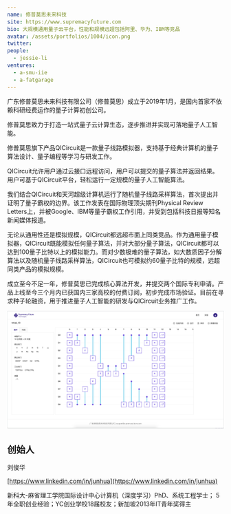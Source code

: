 ```yaml
---
name: 修普莫思未来科技
site: https://www.supremacyfuture.com
bio: 大规模通用量子云平台，性能和规模远超包括阿里、华为、IBM等竞品
avatar: /assets/portfolios/1004/icon.png
twitter: 
people:
  - jessie-li
ventures:
  - a-smu-iie
  - a-fatgarage
---
```

广东修普莫思未来科技有限公司（修普莫思）成立于2019年1月，是国内首家不依赖科研经费运作的量子计算初创公司。

修普莫思致力于打造一站式量子云计算生态，逐步推进并实现可落地量子人工智能。

修普莫思旗下产品QICircuit是一款量子线路模拟器，支持基于经典计算机的量子算法设计、量子编程等学习与研发工作。

QICircuit允许用户通过云接口远程访问，用户可以提交的量子算法并返回结果。用户可基于QICircuit平台，轻松运行一定规模的量子人工智能算法。

我们结合QICircuit和天河超级计算机运行了随机量子线路采样算法，首次提出并证明了量子霸权的边界。该工作发表在国际物理顶尖期刊Physical Review Letters上，并被Google、IBM等量子霸权工作引用，并受到包括科技日报等知名新闻媒体报道。

无论从通用性还是模拟规模，QICircuit都远超市面上同类竞品。作为通用量子模拟器，QICircuit既能模拟任何量子算法，并对大部分量子算法，QICircuit都可以达到100量子比特以上的模拟能力。而对少数极难的量子算法，如大数质因子分解算法以及随机量子线路采样算法，QICircuit也可模拟约60量子比特的规模，远超同类产品的模拟规模。

成立至今不足一年，修普莫思已完成核心算法开发，并提交两个国际专利申请。产品上线至今三个月内已获国内三家高校的付费订阅，初步完成市场验证。目前在寻求种子轮融资，用于推进量子人工智能的研发与QICircuit业务推广工作。

![Gospel](/assets/portfolios/1004/info.png)

## 创始人

刘俊华

[https://www.linkedin.com/in/junhua](https://www.linkedin.com/in/junhua)


新科大-麻省理工学院国际设计中心计算机（深度学习）PhD、系统工程学士； 5年全职创业经验；YC创业学校18届校友；新加坡2013年IT青年奖得主
